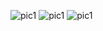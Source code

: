 ---
---


![pic1]({{site.url}}/assets/70.png)
![pic1]({{site.url}}/assets/71.png)
![pic1]({{site.url}}/assets/72.png)
